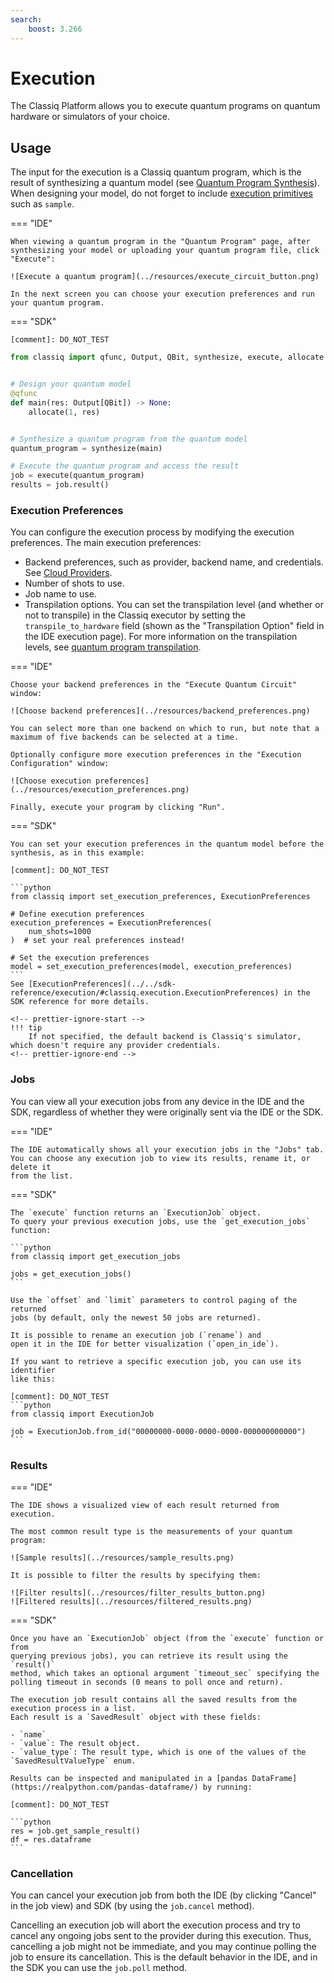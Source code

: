 ```yaml
---
search:
    boost: 3.266
---
```


# Execution

The Classiq Platform allows you to execute quantum programs on quantum hardware or simulators of your choice.

## Usage

The input for the execution is a Classiq quantum program, which is the result of synthesizing a quantum model (see [Quantum Program Synthesis](../synthesis/index.md)).
When designing your model, do not forget to include [execution primitives](primitives.md) such as `sample`.

=== "IDE"

    When viewing a quantum program in the "Quantum Program" page, after synthesizing your model or uploading your quantum program file, click "Execute":

    ![Execute a quantum program](../resources/execute_circuit_button.png)

    In the next screen you can choose your execution preferences and run your quantum program.

=== "SDK"

    [comment]: DO_NOT_TEST

```python
from classiq import qfunc, Output, QBit, synthesize, execute, allocate


# Design your quantum model
@qfunc
def main(res: Output[QBit]) -> None:
    allocate(1, res)


# Synthesize a quantum program from the quantum model
quantum_program = synthesize(main)

# Execute the quantum program and access the result
job = execute(quantum_program)
results = job.result()
```

### Execution Preferences

You can configure the execution process by modifying the execution preferences.
The main execution preferences:

-   Backend preferences, such as provider, backend name, and credentials. See [Cloud Providers](cloud-providers/index.md).
-   Number of shots to use.
-   Job name to use.
-   Transpilation options. You can set the transpilation level (and whether or not to transpile) in the Classiq executor
    by setting the `transpile_to_hardware` field (shown as the "Transpilation Option" field in the IDE execution page).
    For more information on the transpilation levels, see [quantum program transpilation](../synthesis/quantum-program-transpilation.md).

=== "IDE"

    Choose your backend preferences in the "Execute Quantum Circuit" window:

    ![Choose backend preferences](../resources/backend_preferences.png)

    You can select more than one backend on which to run, but note that a maximum of five backends can be selected at a time.

    Optionally configure more execution preferences in the "Execution Configuration" window:

    ![Choose execution preferences](../resources/execution_preferences.png)

    Finally, execute your program by clicking "Run".

=== "SDK"

    You can set your execution preferences in the quantum model before the synthesis, as in this example:

    [comment]: DO_NOT_TEST

    ```python
    from classiq import set_execution_preferences, ExecutionPreferences

    # Define execution preferences
    execution_preferences = ExecutionPreferences(
        num_shots=1000
    )  # set your real preferences instead!

    # Set the execution preferences
    model = set_execution_preferences(model, execution_preferences)
    ```
    See [ExecutionPreferences](../../sdk-reference/execution/#classiq.execution.ExecutionPreferences) in the SDK reference for more details.

    <!-- prettier-ignore-start -->
    !!! tip
        If not specified, the default backend is Classiq's simulator, which doesn't require any provider credentials.
    <!-- prettier-ignore-end -->

### Jobs

You can view all your execution jobs from any device in the IDE and the SDK,
regardless of whether they were originally sent via the IDE or the SDK.

=== "IDE"

    The IDE automatically shows all your execution jobs in the "Jobs" tab.
    You can choose any execution job to view its results, rename it, or delete it
    from the list.

=== "SDK"

    The `execute` function returns an `ExecutionJob` object.
    To query your previous execution jobs, use the `get_execution_jobs`
    function:

    ```python
    from classiq import get_execution_jobs

    jobs = get_execution_jobs()
    ```

    Use the `offset` and `limit` parameters to control paging of the returned
    jobs (by default, only the newest 50 jobs are returned).

    It is possible to rename an execution job (`rename`) and
    open it in the IDE for better visualization (`open_in_ide`).

    If you want to retrieve a specific execution job, you can use its identifier
    like this:

    [comment]: DO_NOT_TEST
    ```python
    from classiq import ExecutionJob

    job = ExecutionJob.from_id("00000000-0000-0000-0000-000000000000")
    ```

### Results

=== "IDE"

    The IDE shows a visualized view of each result returned from execution.

    The most common result type is the measurements of your quantum program:

    ![Sample results](../resources/sample_results.png)

    It is possible to filter the results by specifying them:

    ![Filter results](../resources/filter_results_button.png)
    ![Filtered results](../resources/filtered_results.png)

=== "SDK"

    Once you have an `ExecutionJob` object (from the `execute` function or from
    querying previous jobs), you can retrieve its result using the `result()`
    method, which takes an optional argument `timeout_sec` specifying the
    polling timeout in seconds (0 means to poll once and return).

    The execution job result contains all the saved results from the execution process in a list.
    Each result is a `SavedResult` object with these fields:

    - `name`
    - `value`: The result object.
    - `value_type`: The result type, which is one of the values of the `SavedResultValueType` enum.

    Results can be inspected and manipulated in a [pandas DataFrame](https://realpython.com/pandas-dataframe/) by running:

    [comment]: DO_NOT_TEST

    ```python
    res = job.get_sample_result()
    df = res.dataframe
    ```

### Cancellation

You can cancel your execution job from both the IDE (by clicking "Cancel" in the job view) and SDK (by using the `job.cancel` method).

Cancelling an execution job will abort the execution process and try to cancel any ongoing jobs sent to the provider during this execution.
Thus, cancelling a job might not be immediate, and you may continue polling the job to ensure its cancellation. This is the default behavior in the IDE, and in the SDK you can use the `job.poll` method.

